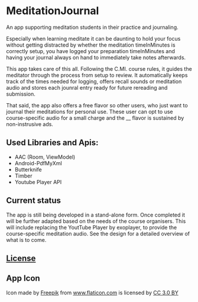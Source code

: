 # MeditationJournal

An app supporting meditation students in their practice and journaling.

Especially when learning meditate it can be daunting to hold your focus without getting distracted by whether the meditation timeInMinutes is correctly setup, you have logged your preparation timeInMinutes and having your journal always on hand to immediately take notes afterwards.

This app takes care of this all. Following the C.MI. course rules, it guides the meditator through the process from setup to review. It automatically keeps track of the times needed for logging, offers recall sounds or meditation audio and stores each jounral entry ready for future rereading and submission.

That said, the app also offers a free flavor so other users, who just want to journal their meditations for personal use. These user can opt to use course-specific audio for a small charge and the __ flavor is sustained by non-instrusive ads.

## Used Libraries and Apis:

* AAC (Room, ViewModel)
* Android-PdfMyXml
* Butterknife
* Timber
* Youtube Player API

## Current status

The app is still being developed in a stand-alone form. Once completed it will be further adapted based on the needs of the course organisers. This will include replacing the YoutTube Player by exoplayer, to provide the course-specific meditation audio. See the design for a detailed overview of what is to come.

## [License](https://github.com/hpols/MedJour/blob/master/LICENSE)

## App Icon
Icon made by <a href="http://www.freepik.com" title="Freepik">Freepik</a> from <a href="https://www.flaticon.com/" title="Flaticon">www.flaticon.com</a> is licensed by <a href="http://creativecommons.org/licenses/by/3.0/" title="Creative Commons BY 3.0" target="_blank">CC 3.0 BY</a>
